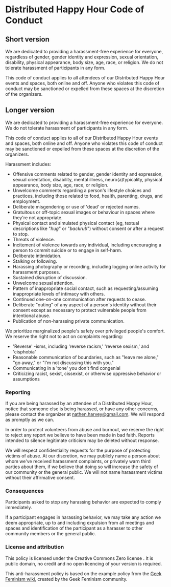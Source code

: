 # Distributed Happy Hour Code of Conduct

## Short version
We are dedicated to providing a harassment-free experience for everyone, regardless of gender, gender identity and expression, sexual orientation, disability, physical appearance, body size, age, race, or religion. We do not tolerate harassment of participants in any form.

This code of conduct applies to all attendees of our Distributed Happy Hour events and spaces, both online and off. Anyone who violates this code of conduct may be sanctioned or expelled from these spaces at the discretion of the organizers.

## Longer version

We are dedicated to providing a harassment-free experience for everyone. We do not tolerate harassment of participants in any form.

This code of conduct applies to all of our Distributed Happy Hour events and spaces, both online and off. Anyone who violates this code of conduct may be sanctioned or expelled from these spaces at the discretion of the organizers.

Harassment includes:

* Offensive comments related to gender, gender identity and expression, sexual orientation, disability, mental illness, neuro(a)typicality, physical appearance, body size, age, race, or religion.
* Unwelcome comments regarding a person's lifestyle choices and practices, including those related to food, health, parenting, drugs, and employment.
* Deliberate misgendering or use of 'dead' or rejected names.
* Gratuitous or off-topic sexual images or behaviour  in spaces where they're not appropriate.
* Physical contact and simulated physical contact (eg, textual descriptions like "*hug*" or "*backrub*") without consent or after a request to stop.
* Threats of violence.
* Incitement of violence towards any individual, including encouraging a person to commit suicide or to engage in self-harm.
* Deliberate intimidation.
* Stalking or following.
* Harassing photography or recording, including logging online activity for harassment purposes.
* Sustained disruption of discussion.
* Unwelcome sexual attention.
* Pattern of inappropriate social contact, such as requesting/assuming inappropriate levels of intimacy with others.
* Continued one-on-one communication after requests to cease.
* Deliberate "outing" of any aspect of a person's identity without their consent except as necessary to protect vulnerable people from intentional abuse.
* Publication of non-harassing private communication.

We prioritize marginalized people's safety over privileged people's comfort. We reserve the right not to act on complaints regarding:

* 'Reverse' -isms, including 'reverse racism,' 'reverse sexism,' and 'cisphobia'
* Reasonable communication of boundaries, such as "leave me alone," "go away," or "I'm not discussing this with you."
* Communicating in a 'tone' you don't find congenial
* Criticizing racist, sexist, cissexist, or otherwise oppressive behavior or assumptions

### Reporting

If you are being harassed by an attendee of a Distributed Happy Hour, notice that someone else is being harassed, or have any other concerns, please contact the organizer at [nathen.harvey@gmail.com](mailto:nathen.harvey@gmail.com). We will respond as promptly as we can.

In order to protect volunteers from abuse and burnout, we reserve the right to reject any report we believe to have been made in bad faith. Reports intended to silence legitimate criticism may be deleted without response.

We will respect confidentiality requests for the purpose of protecting victims of abuse. At our discretion, we may publicly name a person about whom we've received harassment complaints, or privately warn third parties about them, if we believe that doing so will increase the safety of our community or the general public. We will not name harassment victims without their affirmative consent.

### Consequences

Participants asked to stop any harassing behavior are expected to comply immediately.

If a participant engages in harassing behavior, we may take any action we deem appropriate, up to and including expulsion from all meetings and spaces and identification of the participant as a harasser to other community members or the general public.

### License and attribution

This policy is licensed under the Creative Commons Zero license . It is public domain, no credit and no open licencing of your version is required.

This anti-harassment policy is based on the example policy from the [Geek Feminism wiki](http://geekfeminism.wikia.com/wiki/Community_anti-harassment), created by the Geek Feminism community.
